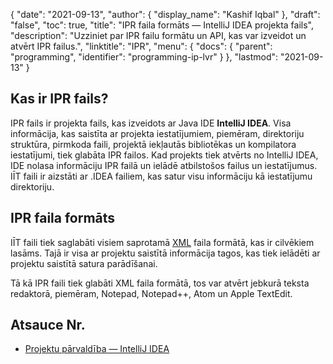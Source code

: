 {
  "date": "2021-09-13",
  "author": {
    "display_name": "Kashif Iqbal"
},
  "draft": "false",
  "toc": true,
  "title": "IPR faila formāts — IntelliJ IDEA projekta fails",
  "description": "Uzziniet par IPR failu formātu un API, kas var izveidot un atvērt IPR failus.",
  "linktitle": "IPR",
  "menu": {
    "docs": {
      "parent": "programming",
      "identifier": "programming-ip-lvr"
}
},
  "lastmod": "2021-09-13"
}

## Kas ir IPR fails? 

IPR fails ir projekta fails, kas izveidots ar Java IDE **IntelliJ IDEA**. Visa informācija, kas saistīta ar projekta iestatījumiem, piemēram, direktoriju struktūra, pirmkoda faili, projektā iekļautās bibliotēkas un kompilatora iestatījumi, tiek glabāta IPR failos. Kad projekts tiek atvērts no IntelliJ IDEA, IDE nolasa informāciju IPR failā un ielādē atbilstošos failus un iestatījumus. IĪT faili ir aizstāti ar .IDEA failiem, kas satur visu informāciju kā iestatījumu direktoriju.

## IPR faila formāts

IĪT faili tiek saglabāti visiem saprotamā [XML](/web/xml/) faila formātā, kas ir cilvēkiem lasāms. Tajā ir visa ar projektu saistītā informācija tagos, kas tiek ielādēti ar projektu saistītā satura parādīšanai.

Tā kā IPR faili tiek glabāti XML faila formātā, tos var atvērt jebkurā teksta redaktorā, piemēram, Notepad, Notepad++, Atom un Apple TextEdit.

## Atsauce Nr.

* [Projektu pārvaldība — IntelliJ IDEA](https://www.jetbrains.com/help/idea/creating-and-managing-projects.html)


